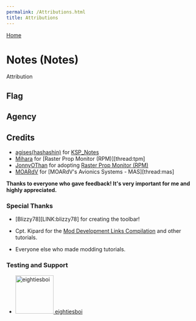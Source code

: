 ```yaml
---
permalink: /Attributions.html
title: Attributions
---
```


<!--
Attributions.md v1.0.2.0
Notes (Notes)
created: 01 Feb 2022
updated: 01 Feb 2022
-->
[Home](https://zer0kerbal.github.io/Notes)

<script src="https://kit.fontawesome.com/0ea5493613.js" crossorigin="anonymous"></script>
<i class="fa fa-gear fa-spin fa-2x" style="color: firebrick"></i>
# Notes (Notes)

Attribution

## Flag

## Agency

## Credits

* [agises(hashashin)][LINK:agises] for [KSP_Notes][thread:notes]
* [Mihara][LINK:mihara] for [Raster Prop Monitor (RPM)][thread:tpm]
* [JonnyOThan][LINK:JonnyOThan] for adopting [Raster Prop Monitor (RPM)][thread:rpma]
* [MOARdV][LINK:moardv] for [MOARdV's Avionics Systems - MAS][thread:mas]

**Thanks to everyone who gave feedback! It's very important for me and highly appreciated.**

### Special Thanks

* [Blizzy78][LINK:blizzy78] for creating the toolbar!
* Cpt. Kipard for the [Mod Development Links Compilation](https://forum.kerbalspaceprogram.com/threads/94638) and other tutorials.

* Everyone else who made modding tutorials.

### Testing and Support

<ul>
  <li><a href="https://forum.kerbalspaceprogram.com/index.php?/profile/133828-eightiesboi/"><img border="0" alt="eightiesboi" src="https://kerbal-forum-uploads.s3.us-west-2.amazonaws.com/monthly_2018_01/happy_velociraptor_dinosaur_greeting_cards-r918b99ab65894a198682f360e419773a_xvuak_8byvr_512.thumb.jpg.00c28897eef8a91ee74f6cb59a9bbb5f.jpg" width="100" height="100" > eightiesboi</a></li>
</ul>


[thread:tb]: https://forum.kerbalspaceprogram.com/index.php?/topic/161857-* "Blizzy78's Toolbar"
[threade:mas]:https://forum.kerbalspaceprogram.com/index.php?/topic/160856-* "MOARdV's Avionics Systems (MAS)"
[thread:rpm]: https://forum.kerbalspaceprogram.com/threads/117471-* "Raster Prop Monitor (RPM)"
[thread:rpma]: https://forum.kerbalspaceprogram.com/threads/190737-* "Raster Prop Monitor Adopted(RPMA)"
[thread:notes]: https://forum.kerbalspaceprogram.com/threads/50884-* "KSP_Notes"

[LINK:zer0Kerbal]: https://forum.kerbalspaceprogram.com/index.php?/profile/190933-zer0kerbal/ "zer0Kerbal"
[LINK:agises]: https://forum.kerbalspaceprogram.com/index.php?/profile/89502-agises/ "Salud hashashin(agises)"
[LINK:moardv]: https://forum.kerbalspaceprogram.com/index.php?/profile/60950-moardv/ "MoarDV"
[LINK:jonnyothan]: https://forum.kerbalspaceprogram.com/index.php?/profile/40902-jonnyothan/ "JonnyOThan"
[LINK:mihara]: https://forum.kerbalspaceprogram.com/index.php?/profile/59752-mihara/ "Mihara"

<!-- this file CC BY-NC-ND 3.0 Un
ported by zer0Kerbal-->
